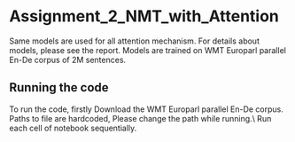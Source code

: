 # Assignment_2_NMT_with_Attention
Same models are used for all attention mechanism. For details about models, please see the report.
Models are trained on WMT Europarl parallel En-De corpus of 2M sentences.
## Running the code
To run the code, firstly Download the WMT Europarl parallel En-De corpus. Paths to file are hardcoded, Please change the path while running.\\
Run each cell of notebook sequentially.
